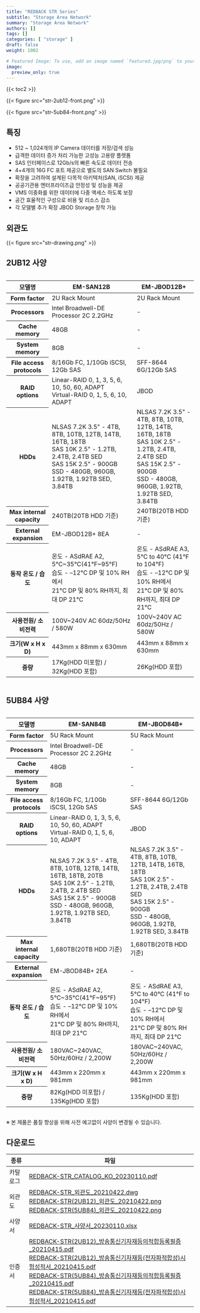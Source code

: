 ```yaml
---
title: "REDBACK STR Series"
subtitle: "Storage Area Network"
summary: "Storage Area Network"
authors: []
tags: []
categories: [ "storage" ]
draft: false
weight: 1002

# Featured Image: To use, add an image named `featured.jpg/png` to your page's folder.
image:
  preview_only: true
---
```


{{< toc2 >}}

<div class="container">
<div class="row align-items-center">
<div class="col-sm">

{{< figure src="str-2ub12-front.png" >}}

</div>
<div class="col-sm">

{{< figure src="str-5ub84-front.png" >}}

</div>
</div>
</div>

<div class="container">
<div class="row align-items-top">
<div class="col-12 col-sm-7 pl-0">

## 특징

- 512 ~ 1,024개의 IP Camera 데이터를 저장/검색 성능
- 급격한 데이터 증가 처리 가능한 고성능 고용량 플랫폼
- SAS 인터페이스로 12Gb/s의 빠른 속도로 데이터 전송
- 4+4개의 16G FC 포트 제공으로 별도의 SAN Switch 불필요 
- 확장을 고려하여 설계된 다목적 아키텍처(SAN, iSCSI) 제공
- 공공기관용 엔터프라이즈급 안정성 및 성능을 제공
- VMS 이중화를 위한 데이터에 다중 액세스 하도록 보장
- 공간 효율적인 구성으로 비용 및 리소스 감소
- 각 모델별 추가 확장 JBOD Storage 장착 가능

</div>
<div class="col-12 col-sm-5 pl-0">

## 외관도

{{< figure src="str-drawing.png" >}}


</div>
</div>
</div>



## 2UB12 사양

<div style="overflow-x: auto">
<table class="spec">
<thead>
<tr>
<th>모델명</th>
<th>EM-SAN12B</th>
<th>EM-JBOD12B+</th>
</tr>
</thead>
<tbody>
<tr>
<th>Form factor</th>
<td>2U Rack Mount</td>
<td>2U Rack Mount</td>
</tr>
<tr>
<th>Processors</th>
<td>Intel Broadwell-DE Processor 2C 2.2GHz</td>
<td>-</td>
</tr>
<tr>
<th>Cache memory</th>
<td>48GB</td>
<td>-</td>
</tr>
<tr>
<th>System memory</th>
<td>8GB</td>
<td>-</td>
</tr>
<tr>
<th>File access protocols</th>
<td>8/16Gb FC, 1/10Gb iSCSI, 12Gb SAS</td>
<td>SFF-8644 6G/12Gb SAS</td>
</tr>
<tr>
<th>RAID options</th>
<td>Linear-RAID 0, 1, 3, 5, 6, 10, 50, 60, ADAPT<br>Virtual-RAID 0, 1, 5, 6, 10, ADAPT</td>
<td>JBOD</td>
</tr>
<tr>
<th>HDDs</th>
<td>NLSAS 7.2K 3.5" - 4TB, 8TB, 10TB, 12TB, 14TB, 16TB, 18TB<br>SAS 10K 2.5" - 1.2TB, 2.4TB, 2.4TB SED<br>SAS 15K 2.5" - 900GB<br>SSD - 480GB, 960GB, 1.92TB, 1.92TB SED, 3.84TB</td>
<td>NLSAS 7.2K 3.5" - 4TB, 8TB, 10TB, 12TB, 14TB, 16TB, 18TB<br>SAS 10K 2.5" - 1.2TB, 2.4TB, 2.4TB SED<br>SAS 15K 2.5" - 900GB<br>SSD - 480GB, 960GB, 1.92TB, 1.92TB SED, 3.84TB</td>
</tr>
<tr>
<th>Max internal capacity</th>
<td>240TB(20TB HDD 기준)</td>
<td>240TB(20TB HDD 기준)</td>
</tr>
<tr>
<th>External expansion</th>
<td>EM-JBOD12B+ 8EA</td>
<td>-</td>
</tr>
<tr>
<th>동작 온도 / 습도</th>
<td>온도 - ASdRAE A2, 5°C~35°C(41°F~95°F)<br>습도 - –12°C DP 및 10% RH에서<br> 21°C DP 및 80% RH까지, 최대 DP 21°C</td>
<td>온도 - ASdRAE A3, 5°C to 40°C (41°F to 104°F)<br>습도 - –12°C DP 및 10% RH에서<br> 21°C DP 및 80% RH까지, 최대 DP 21°C</td>
</tr>
<tr>
<th>사용전원/ 소비전력</th>
<td>100V~240V AC 60dz/50Hz / 580W</td>
<td>100V~240V AC 60dz/50Hz / 580W</td>
</tr>
<tr>
<th>크기(W x H x D)</th>
<td>443mm x 88mm x 630mm</td>
<td>443mm x 88mm x 630mm</td>
</tr>
<tr>
<th>중량</th>
<td>17Kg(HDD 미포함) / 32Kg(HDD 포함)</td>
<td>26Kg(HDD 포함)</td>
</tr>
</tbody>
</table>
</div>

## 5UB84 사양

<div style="overflow-x: auto">
<table class="spec">
<thead>
<tr>
<th>모델명</th>
<th>EM-SAN84B</th>
<th>EM-JBOD84B+</th>
</tr>
</thead>
<tbody>
<tr>
<th>Form factor</th>
<td>5U Rack Mount</td>
<td>5U Rack Mount</td>
</tr>
<tr>
<th>Processors</th>
<td>Intel Broadwell-DE Processor 2C 2.2GHz</td>
<td>-</td>
</tr>
<tr>
<th>Cache memory</th>
<td>48GB</td>
<td>-</td>
</tr>
<tr>
<th>System memory</th>
<td>8GB</td>
<td>-</td>
</tr>
<tr>
<th>File access protocols</th>
<td>8/16Gb FC, 1/10Gb iSCSI, 12Gb SAS</td>
<td>SFF-8644 6G/12Gb SAS</td>
</tr>
<tr>
<th>RAID options</th>
<td>Linear-RAID 0, 1, 3, 5, 6, 10, 50, 60, ADAPT<br>Virtual-RAID 0, 1, 5, 6, 10, ADAPT</td>
<td>JBOD</td>
</tr>
<tr>
<th>HDDs</th>
<td>NLSAS 7.2K 3.5" - 4TB, 8TB, 10TB, 12TB, 14TB, 16TB, 18TB, 20TB<br>SAS 10K 2.5" - 1.2TB, 2.4TB, 2.4TB SED<br>SAS 15K 2.5" - 900GB<br>SSD - 480GB, 960GB, 1.92TB, 1.92TB SED, 3.84TB</td>
<td>NLSAS 7.2K 3.5" - 4TB, 8TB, 10TB, 12TB, 14TB, 16TB, 18TB<br>SAS 10K 2.5" - 1.2TB, 2.4TB, 2.4TB SED<br>SAS 15K 2.5" - 900GB<br>SSD - 480GB, 960GB, 1.92TB, 1.92TB SED, 3.84TB</td>
</tr>
<tr>
<th>Max internal capacity</th>
<td>1,680TB(20TB HDD 기준)</td>
<td>1,680TB(20TB HDD 기준)</td>
</tr>
<tr>
<th>External expansion</th>
<td>EM-JBOD84B+ 2EA</td>
<td>-</td>
</tr>
<tr>
<th>동작 온도 / 습도</th>
<td>온도 - ASdRAE A2, 5°C~35°C(41°F~95°F)<br>습도 - –12°C DP 및 10% RH에서<br> 21°C DP 및 80% RH까지, 최대 DP 21°C</td>
<td>온도 - ASdRAE A3, 5°C to 40°C (41°F to 104°F)<br>습도 - –12°C DP 및 10% RH에서<br> 21°C DP 및 80% RH까지, 최대 DP 21°C</td>
</tr>
<tr>
<th>사용전원/ 소비전력</th>
<td>180VAC~240VAC, 50Hz/60Hz / 2,200W</td>
<td>180VAC~240VAC, 50Hz/60Hz / 2,200W</td>
</tr>
<tr>
<th>크기(W x H x D)</th>
<td>443mm x 220mm x 981mm</td>
<td>443mm x 220mm x 981mm</td>
</tr>
<tr>
<th>중량</th>
<td>82Kg(HDD 미포함) / 135Kg(HDD 포함)</td>
<td>135Kg(HDD 포함)</td>
</tr>
</tbody>
</table>
</div>


※ 본 제품은 품질 향상을 위해 사전 예고없이 사양이 변경될 수 있습니다.

## 다운로드

종류 | 파일
---- | ----
카탈로그 | [REDBACK-STR_CATALOG_KO_20230110.pdf](https://www.emstone.com/data/sales/ko/REDBACK-STR_CATALOG_KO_20230110.pdf)
외관도 | [REDBACK-STR_외관도_20210422.dwg](https://www.emstone.com/data/sales/ko/REDBACK-STR_외관도_20210422.dwg)<br>[REDBACK-STR(2UB12)_외관도_20210422.png](https://www.emstone.com/data/sales/ko/REDBACK-STR(2UB12)_외관도_20210422.png)<br>[REDBACK-STR(5UB84)_외관도_20210422.png](https://www.emstone.com/data/sales/ko/REDBACK-STR(5UB84)_외관도_20210422.png)
사양서 | [REDBACK-STR_사양서_20230110.xlsx](https://www.emstone.com/data/sales/ko/REDBACK-STR_사양서_20230110.xlsx)
인증서 | [REDBACK-STR(2UB12)_방송통신기자재등의적합등록필증_20210415.pdf](https://www.emstone.com/data/sales/ko/REDBACK-STR(2UB12)_방송통신기자재등의적합등록필증_20210415.pdf)<br>[REDBACK-STR(2UB12)_방송통신기자재등(전자파적합성)시험성적서_20210415.pdf](https://www.emstone.com/data/sales/ko/REDBACK-STR(2UB12)_방송통신기자재등(전자파적합성)시험성적서_20210415.pdf)<br>[REDBACK-STR(5UB84)_방송통신기자재등의적합등록필증_20210415.pdf](https://www.emstone.com/data/sales/ko/REDBACK-STR(5UB84)_방송통신기자재등의적합등록필증_20210415.pdf)<br>[REDBACK-STR(5UB84)_방송통신기자재등(전자파적합성)시험성적서_20210415.pdf](https://www.emstone.com/data/sales/ko/REDBACK-STR(5UB84)_방송통신기자재등(전자파적합성)시험성적서_20210415.pdf)
